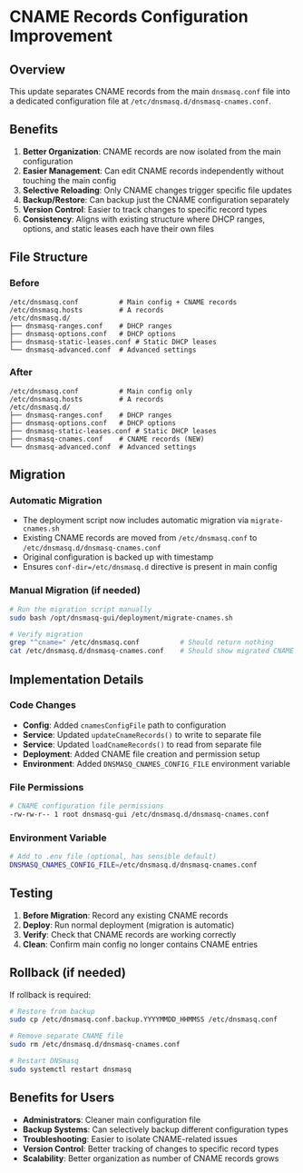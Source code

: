 # CNAME Records Configuration Improvement

## Overview

This update separates CNAME records from the main `dnsmasq.conf` file into a dedicated configuration file at `/etc/dnsmasq.d/dnsmasq-cnames.conf`.

## Benefits

1. **Better Organization**: CNAME records are now isolated from the main configuration
2. **Easier Management**: Can edit CNAME records independently without touching the main config
3. **Selective Reloading**: Only CNAME changes trigger specific file updates
4. **Backup/Restore**: Can backup just the CNAME configuration separately
5. **Version Control**: Easier to track changes to specific record types
6. **Consistency**: Aligns with existing structure where DHCP ranges, options, and static leases each have their own files

## File Structure

### Before
```
/etc/dnsmasq.conf          # Main config + CNAME records
/etc/dnsmasq.hosts         # A records
/etc/dnsmasq.d/
├── dnsmasq-ranges.conf    # DHCP ranges
├── dnsmasq-options.conf   # DHCP options
├── dnsmasq-static-leases.conf # Static DHCP leases
└── dnsmasq-advanced.conf  # Advanced settings
```

### After
```
/etc/dnsmasq.conf          # Main config only
/etc/dnsmasq.hosts         # A records
/etc/dnsmasq.d/
├── dnsmasq-ranges.conf    # DHCP ranges
├── dnsmasq-options.conf   # DHCP options
├── dnsmasq-static-leases.conf # Static DHCP leases
├── dnsmasq-cnames.conf    # CNAME records (NEW)
└── dnsmasq-advanced.conf  # Advanced settings
```

## Migration

### Automatic Migration
- The deployment script now includes automatic migration via `migrate-cnames.sh`
- Existing CNAME records are moved from `/etc/dnsmasq.conf` to `/etc/dnsmasq.d/dnsmasq-cnames.conf`
- Original configuration is backed up with timestamp
- Ensures `conf-dir=/etc/dnsmasq.d` directive is present in main config

### Manual Migration (if needed)
```bash
# Run the migration script manually
sudo bash /opt/dnsmasq-gui/deployment/migrate-cnames.sh

# Verify migration
grep "^cname=" /etc/dnsmasq.conf          # Should return nothing
cat /etc/dnsmasq.d/dnsmasq-cnames.conf    # Should show migrated CNAME records
```

## Implementation Details

### Code Changes
- **Config**: Added `cnamesConfigFile` path to configuration
- **Service**: Updated `updateCnameRecords()` to write to separate file
- **Service**: Updated `loadCnameRecords()` to read from separate file
- **Deployment**: Added CNAME file creation and permission setup
- **Environment**: Added `DNSMASQ_CNAMES_CONFIG_FILE` environment variable

### File Permissions
```bash
# CNAME configuration file permissions
-rw-rw-r-- 1 root dnsmasq-gui /etc/dnsmasq.d/dnsmasq-cnames.conf
```

### Environment Variable
```bash
# Add to .env file (optional, has sensible default)
DNSMASQ_CNAMES_CONFIG_FILE=/etc/dnsmasq.d/dnsmasq-cnames.conf
```

## Testing

1. **Before Migration**: Record any existing CNAME records
2. **Deploy**: Run normal deployment (migration is automatic)
3. **Verify**: Check that CNAME records are working correctly
4. **Clean**: Confirm main config no longer contains CNAME entries

## Rollback (if needed)

If rollback is required:
```bash
# Restore from backup
sudo cp /etc/dnsmasq.conf.backup.YYYYMMDD_HHMMSS /etc/dnsmasq.conf

# Remove separate CNAME file
sudo rm /etc/dnsmasq.d/dnsmasq-cnames.conf

# Restart DNSmasq
sudo systemctl restart dnsmasq
```

## Benefits for Users

- **Administrators**: Cleaner main configuration file
- **Backup Systems**: Can selectively backup different configuration types
- **Troubleshooting**: Easier to isolate CNAME-related issues
- **Version Control**: Better tracking of changes to specific record types
- **Scalability**: Better organization as number of CNAME records grows
